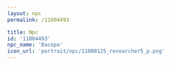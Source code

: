 ```yaml
---
layout: npc
permalink: /11004493

title: Npc
id: '11004493'
npc_name: 'Bacopa'
icon_url: 'portrait/npc/11000125_researcher5_p.png'
---
```

